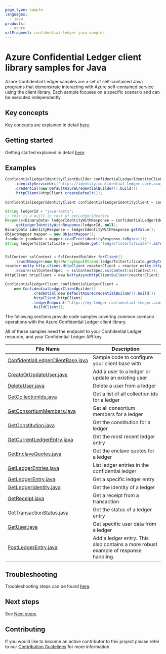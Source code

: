 ```yaml
---
page_type: sample
languages:
  - java
products:
  - azure
urlFragment: confidential-ledger-java-samples
---
```


# Azure Confidential Ledger client library samples for Java

Azure Confidential Ledger samples are a set of self-contained Java programs that demonstrate interacting with Azure self-contained service using the client library. Each sample focuses on a specific scenario and can be executed independently.

## Key concepts

Key concepts are explained in detail [here](https://github.com/Azure/azure-sdk-for-java/blob/main/sdk/confidentialledger/azure-security-confidentialledger/README.md#key-concepts).

## Getting started

Getting started explained in detail [here](https://github.com/Azure/azure-sdk-for-java/blob/main/sdk/confidentialledger/azure-security-confidentialledger/README.md#getting-started).

## Examples

```java readme-sample-createClient
ConfidentialLedgerIdentityClientBuilder confidentialLedgerIdentityClientbuilder = new ConfidentialLedgerIdentityClientBuilder()
    .identityServiceUri("https://identity.confidential-ledger.core.azure.com")
    .credential(new DefaultAzureCredentialBuilder().build())
    .httpClient(HttpClient.createDefault());
        
ConfidentialLedgerIdentityClient confidentialLedgerIdentityClient = confidentialLedgerIdentityClientbuilder.buildClient();

String ledgerId = "java-tests";
// this is a built in test of getLedgerIdentity
Response<BinaryData> ledgerIdentityWithResponse = confidentialLedgerIdentityClient
    .getLedgerIdentityWithResponse(ledgerId, null);
BinaryData identityResponse = ledgerIdentityWithResponse.getValue();
ObjectMapper mapper = new ObjectMapper();
JsonNode jsonNode = mapper.readTree(identityResponse.toBytes());
String ledgerTslCertificate = jsonNode.get("ledgerTlsCertificate").asText();


SslContext sslContext = SslContextBuilder.forClient()
    .trustManager(new ByteArrayInputStream(ledgerTslCertificate.getBytes(StandardCharsets.UTF_8))).build();
reactor.netty.http.client.HttpClient reactorClient = reactor.netty.http.client.HttpClient.create()
    .secure(sslContextSpec -> sslContextSpec.sslContext(sslContext));
HttpClient httpClient = new NettyAsyncHttpClientBuilder(reactorClient).wiretap(true).build();

ConfidentialLedgerClient confidentialLedgerClient =
    new ConfidentialLedgerClientBuilder()
            .credential(new DefaultAzureCredentialBuilder().build())
            .httpClient(httpClient)
            .ledgerEndpoint("https://my-ledger.confidential-ledger.azure.com")
            .buildClient();
```

The following sections provide code samples covering common scenario operations with the Azure Confidential Ledger client library.

All of these samples need the endpoint to your Confidential Ledger resource, and your Confidential Ledger API key.

|**File Name**|**Description**|
|----------------|-------------|
[ConfidentialLedgerClientBase.java](https://github.com/Azure/azure-sdk-for-java/blob/main/sdk/confidentialledger/azure-security-confidentialledger/src/samples/java/com/azure/security/confidentialledger/ConfidentialLedgerClientBase.java)|Sample code to configure your client base with|
[CreateOrUpdateUser.java](https://github.com/Azure/azure-sdk-for-java/blob/main/sdk/confidentialledger/azure-security-confidentialledger/src/samples/java/com/azure/security/confidentialledger/CreateOrUpdateUser.java)|Add a user to a ledger or update an existing user|
[DeleteUser.java](https://github.com/Azure/azure-sdk-for-java/blob/main/sdk/confidentialledger/azure-security-confidentialledger/src/samples/java/com/azure/security/confidentialledger/DeleteUser.java)|Delete a user from a ledger|
[GetCollectionIds.java](https://github.com/Azure/azure-sdk-for-java/blob/main/sdk/confidentialledger/azure-security-confidentialledger/src/samples/java/com/azure/security/confidentialledger/GetCollectionIds.java)|Get a list of all collection ids for a ledger|
[GetConsortiumMembers.java](https://github.com/Azure/azure-sdk-for-java/blob/main/sdk/confidentialledger/azure-security-confidentialledger/src/samples/java/com/azure/security/confidentialledger/GetConsortiumMembers.java)|Get all consortium members for a ledger|
[GetConstitution.java](https://github.com/Azure/azure-sdk-for-java/blob/main/sdk/confidentialledger/azure-security-confidentialledger/src/samples/java/com/azure/security/confidentialledger/GetConstitution.java)|Get the constitution for a ledger|
[GetCurrentLedgerEntry.java](https://github.com/Azure/azure-sdk-for-java/blob/main/sdk/confidentialledger/azure-security-confidentialledger/src/samples/java/com/azure/security/confidentialledger/GetCurrentLedgerEntry.java)|Get the most recent ledger entry|
[GetEnclaveQuotes.java](https://github.com/Azure/azure-sdk-for-java/blob/main/sdk/confidentialledger/azure-security-confidentialledger/src/samples/java/com/azure/security/confidentialledger/GetEnclaveQuotes.java)|Get the enclave quotes for a ledger|
|[GetLedgerEntries.java](https://github.com/Azure/azure-sdk-for-java/blob/main/sdk/confidentialledger/azure-security-confidentialledger/src/samples/java/com/azure/security/confidentialledger/GetLedgerEntries.java)|List ledger entries in the confidential ledger|
[GetLedgerEntry.java](https://github.com/Azure/azure-sdk-for-java/blob/main/sdk/confidentialledger/azure-security-confidentialledger/src/samples/java/com/azure/security/confidentialledger/GetLedgerEntry.java)|Get a specific ledger entry|
[GetLedgerIdentity.java](https://github.com/Azure/azure-sdk-for-java/blob/main/sdk/confidentialledger/azure-security-confidentialledger/src/samples/java/com/azure/security/confidentialledger/GetLedgerIdentity.java)|Get the identity of a ledger|
[GetReceipt.java](https://github.com/Azure/azure-sdk-for-java/blob/main/sdk/confidentialledger/azure-security-confidentialledger/src/samples/java/com/azure/security/confidentialledger/GetReceipt.java)|Get a receipt from a transaction|
[GetTransactionStatus.java](https://github.com/Azure/azure-sdk-for-java/blob/main/sdk/confidentialledger/azure-security-confidentialledger/src/samples/java/com/azure/security/confidentialledger/GetTransactionStatus.java)|Get the status of a ledger entry|
[GetUser.java](https://github.com/Azure/azure-sdk-for-java/blob/main/sdk/confidentialledger/azure-security-confidentialledger/src/samples/java/com/azure/security/confidentialledger/GetUser.java)|Get specific user data from a ledger|
[PostLedgerEntry.java](https://github.com/Azure/azure-sdk-for-java/blob/main/sdk/confidentialledger/azure-security-confidentialledger/src/samples/java/com/azure/security/confidentialledger/PostLedgerEntry.java)|Add a ledger entry. This also contains a more robust example of response handling.|

## Troubleshooting

Troubleshooting steps can be found [here](https://github.com/Azure/azure-sdk-for-java/blob/main/sdk/confidentialledger/azure-security-confidentialledger/README.md#troubleshooting).

## Next steps

See [Next steps](https://github.com/Azure/azure-sdk-for-java/blob/main/sdk/confidentialledger/azure-security-confidentialledger/README.md#next-steps).

## Contributing

If you would like to become an active contributor to this project please refer to our [Contribution Guidelines](https://github.com/Azure/azure-sdk-for-java/blob/main/sdk/confidentialledger/azure-security-confidentialledger/README.md#contributing) for more information.
